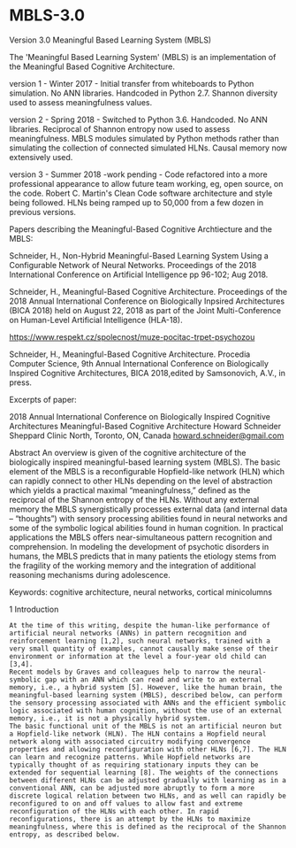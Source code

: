 # MBLS-3.0
Version 3.0  Meaningful Based Learning System (MBLS)

The 'Meaningful Based Learning System' (MBLS) is an implementation of the Meaningful Based Cognitive Architecture.

version 1 - Winter 2017 - Initial transfer from whiteboards to Python simulation. No ANN libraries. Handcoded in Python 2.7.
Shannon diversity used to assess meaningfulness values.

version 2 - Spring 2018 - Switched to Python 3.6. Handcoded. No ANN libraries. Reciprocal of Shannon entropy now used to assess meaningfulness. MBLS modules simulated by Python methods rather than simulating the collection of connected simulated HLNs. Causal memory now extensively used.

version 3 - Summer 2018 -work pending - Code refactored into a more professional appearance to allow future team working, eg, open source, on the code. Robert C. Martin's Clean Code software architecture and style being followed. HLNs being ramped up to 50,000 from a few dozen in previous versions.


Papers describing the Meaningful-Based Cognitive Archtiecture and the MBLS:

Schneider, H., Non-Hybrid Meaningful-Based Learning System Using a Configurable Network of Neural Networks. Proceedings of the 2018 International Conference on Artificial Intelligence pp 96-102; Aug 2018.

Schneider, H., Meaningful-Based Cognitive Architecture. Proceedings of the 2018 Annual International Conference on Biologically Inpsired Architectures (BICA 2018) held on August 22, 2018 as part of the Joint Multi-Conference on Human-Level Artificial Intelligence (HLA-18).

https://www.respekt.cz/spolecnost/muze-pocitac-trpet-psychozou

Schneider, H., Meaningful-Based Cognitive Architecture. Procedia Computer Science, 9th Annual International Conference on Biologically Inspired Cognitive Architectures, BICA 2018,edited by Samsonovich, A.V.,  in press.


Excerpts of paper:

2018 Annual International Conference on Biologically Inspired Cognitive Architectures
Meaningful-Based Cognitive Architecture
Howard Schneider
Sheppard Clinic North, Toronto, ON, Canada
howard.schneider@gmail.com 


Abstract
An overview is given of the cognitive architecture of the biologically inspired meaningful-based learning system (MBLS). The basic element of the MBLS is a reconfigurable Hopfield-like network (HLN) which can rapidly connect to other HLNs depending on the level of abstraction which yields a practical maximal “meaningfulness,” defined as the reciprocal of the Shannon entropy of the HLNs. Without any external memory the MBLS synergistically processes external data (and internal data – “thoughts”) with sensory processing abilities found in neural networks and some of the symbolic logical abilities found in human cognition. In practical applications the MBLS offers near-simultaneous pattern recognition and comprehension. In modeling the development of psychotic disorders in humans, the MBLS predicts that in many patients the etiology stems from the fragility of the working memory and the integration of additional reasoning mechanisms during adolescence. 

Keywords: cognitive architecture, neural networks, cortical minicolumns

1 Introduction
    
    At the time of this writing, despite the human-like performance of artificial neural networks (ANNs) in pattern recognition and reinforcement learning [1,2], such neural networks, trained with a very small quantity of examples, cannot causally make sense of their environment or information at the level a four-year old child can [3,4].
    Recent models by Graves and colleagues help to narrow the neural-symbolic gap with an ANN which can read and write to an external memory, i.e., a hybrid system [5]. However, like the human brain, the meaningful-based learning system (MBLS), described below, can perform the sensory processing associated with ANNs and the efficient symbolic logic associated with human cognition, without the use of an external memory, i.e., it is not a physically hybrid system.
    The basic functional unit of the MBLS is not an artificial neuron but a Hopfield-like network (HLN). The HLN contains a Hopfield neural network along with associated circuitry modifying convergence properties and allowing reconfiguration with other HLNs [6,7]. The HLN can learn and recognize patterns. While Hopfield networks are typically thought of as requiring stationary inputs they can be extended for sequential learning [8]. The weights of the connections between different HLNs can be adjusted gradually with learning as in a conventional ANN, can be adjusted more abruptly to form a more discrete logical relation between two HLNs, and as well can rapidly be reconfigured to on and off values to allow fast and extreme reconfiguration of the HLNs with each other. In rapid reconfigurations, there is an attempt by the HLNs to maximize meaningfulness, where this is defined as the reciprocal of the Shannon entropy, as described below.
